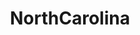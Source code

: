 ---
title: NorthCarolina
crosslinks:
- autotldr
- WNC
- Charlotte
- news
- raleigh
- asheville
- PoliticalHumor
- politics
- The_Donald_NC
- PoliticalDiscussion
- triangle
- SwagBucks
- gatekeeping
- Christianity
- personalfinance
- todayilearned
- technology
- DeathtoAmeriKKKa
- ProgrammerHumor
- AskTrumpSupporters
---